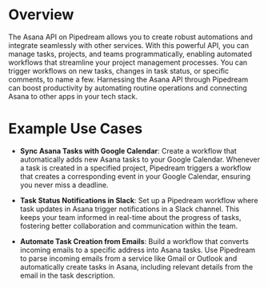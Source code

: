 # Overview

The Asana API on Pipedream allows you to create robust automations and integrate seamlessly with other services. With this powerful API, you can manage tasks, projects, and teams programmatically, enabling automated workflows that streamline your project management processes. You can trigger workflows on new tasks, changes in task status, or specific comments, to name a few. Harnessing the Asana API through Pipedream can boost productivity by automating routine operations and connecting Asana to other apps in your tech stack.

# Example Use Cases

- **Sync Asana Tasks with Google Calendar**: Create a workflow that automatically adds new Asana tasks to your Google Calendar. Whenever a task is created in a specified project, Pipedream triggers a workflow that creates a corresponding event in your Google Calendar, ensuring you never miss a deadline.

- **Task Status Notifications in Slack**: Set up a Pipedream workflow where task updates in Asana trigger notifications in a Slack channel. This keeps your team informed in real-time about the progress of tasks, fostering better collaboration and communication within the team.

- **Automate Task Creation from Emails**: Build a workflow that converts incoming emails to a specific address into Asana tasks. Use Pipedream to parse incoming emails from a service like Gmail or Outlook and automatically create tasks in Asana, including relevant details from the email in the task description.
